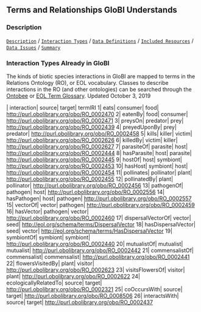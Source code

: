 ## Terms and Relationships GloBI Understands

### Description


[```Description```](Description) / [```Interaction Types```](#interaction-types) / [```Data Definitions```](#data-definitions) / [```Included Resources```](#included-resources) /  [```Data Issues```](#data-issues) / [```Summary```](#summary)


### Interaction Types Already in GloBI 

The kinds of biotic species interactions in GloBI are mapped to terms in the Relations Ontology (RO), or EOL vocabulary. Classes to describe interactions in the RO (and other ontologies) can be searched through the [Ontobee](http://www.ontobee.org/ontology/RO?iri=http://purl.obolibrary.org/obo/RO_0002437) or [EOL Term Glossary](https://eol.org/terms/glossary/a). Updated October 3, 2019

| interaction| source| target| termIRI
1| eats| consumer| food| http://purl.obolibrary.org/obo/RO_0002470
2| eatenBy| food| consumer| http://purl.obolibrary.org/obo/RO_0002471
3| preysOn| predator| prey| http://purl.obolibrary.org/obo/RO_0002439
4| preyedUponBy| prey| predator| http://purl.obolibrary.org/obo/RO_0002458
5| kills| killer| victim| http://purl.obolibrary.org/obo/RO_0002626
6| killedBy| victim| killer| http://purl.obolibrary.org/obo/RO_0002627
7| parasiteOf| parasite| host| http://purl.obolibrary.org/obo/RO_0002444
8| hasParasite| host| parasite| http://purl.obolibrary.org/obo/RO_0002445
9| hostOf| host| symbiont| http://purl.obolibrary.org/obo/RO_0002453
10| hasHost| symbiont| host| http://purl.obolibrary.org/obo/RO_0002454
11| pollinates| pollinator| plant| http://purl.obolibrary.org/obo/RO_0002455
12| pollinatedBy| plant| pollinator| http://purl.obolibrary.org/obo/RO_0002456
13| pathogenOf| pathogen| host| http://purl.obolibrary.org/obo/RO_0002556
14| hasPathogen| host| pathogen| http://purl.obolibrary.org/obo/RO_0002557
15| vectorOf| vector| pathogen| http://purl.obolibrary.org/obo/RO_0002459
16| hasVector| pathogen| vector| http://purl.obolibrary.org/obo/RO_0002460
17| dispersalVectorOf| vector| seed| http://eol.org/schema/terms/DispersalVector
18| hasDispersalVector| seed| vector| http://eol.org/schema/terms/HasDispersalVector
19| symbiontOf| symbiont| symbiont| http://purl.obolibrary.org/obo/RO_0002440
20| mutualistOf| mutualist| mutualist| http://purl.obolibrary.org/obo/RO_0002442
21| commensalistOf| commensalist| commensalist| http://purl.obolibrary.org/obo/RO_0002441
22| flowersVisitedBy| plant| visitor| http://purl.obolibrary.org/obo/RO_0002623
23| visitsFlowersOf| visitor| plant| http://purl.obolibrary.org/obo/RO_0002622
24| ecologicallyRelatedTo| source| target| http://purl.obolibrary.org/obo/RO_0002321
25| coOccursWith| source| target| http://purl.obolibrary.org/obo/RO_0008506
26| interactsWith| source| target| http://purl.obolibrary.org/obo/RO_0002437



